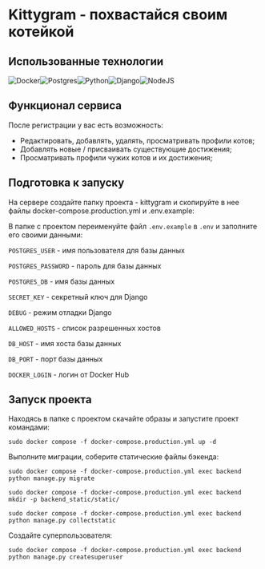 # Kittygram - похвастайся своим котейкой

## Использованные технологии

![Docker](https://img.shields.io/badge/Docker-2496ed?style=for-the-badge&logo=docker&logoColor=white)![Postgres](https://img.shields.io/badge/Postgres-336791?style=for-the-badge&logo=Postgresql&logoColor=white)![Python](https://img.shields.io/badge/Python-30363d?style=for-the-badge&logo=Python&logoColor=yellow)![Django](https://img.shields.io/badge/Django-103e2e?style=for-the-badge&logo=Django&logoColor=white)![NodeJS](https://img.shields.io/badge/NodeJS-404137?style=for-the-badge&logo=Node.JS&logoColor=83cd29)

## Функционал сервиса

После регистрации у вас есть возможность:

- Редактировать, добавлять, удалять, просматривать профили котов;
- Добавлять новые / присваивать существующие достижения;
- Просматривать профили чужих котов и их достижения;

## Подготовка к запуску

На сервере создайте папку проекта - kittygram и скопируйте в нее файлы docker-compose.production.yml и .env.example:

В папке с проектом переименуйте файл `.env.example` в `.env` и заполните его своими данными:

`POSTGRES_USER` - имя пользователя для базы данных

`POSTGRES_PASSWORD` - пароль для базы данных

`POSTGRES_DB` - имя базы данных

`SECRET_KEY` - секретный ключ для Django

`DEBUG` - режим отладки Django

`ALLOWED_HOSTS` - список разрешенных хостов

`DB_HOST` - имя хоста базы данных

`DB_PORT` - порт базы данных

`DOCKER_LOGIN` - логин от Docker Hub

## Запуск проекта

Находясь в папке с проектом скачайте образы и запустите проект командами:
```
sudo docker compose -f docker-compose.production.yml up -d
```

Выполните миграции, соберите статические файлы бэкенда:

```
sudo docker compose -f docker-compose.production.yml exec backend python manage.py migrate
```
```
sudo docker compose -f docker-compose.production.yml exec backend mkdir -p backend_static/static/
```
```
sudo docker compose -f docker-compose.production.yml exec backend python manage.py collectstatic
```

Создайте суперпользователя:

```
sudo docker compose -f docker-compose.production.yml exec backend python manage.py createsuperuser
```